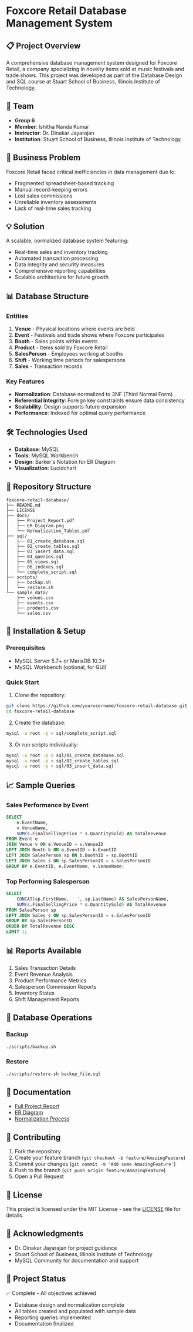 # Foxcore Retail Database Management System

## 📋 Project Overview
A comprehensive database management system designed for Foxcore Retail, a company specializing in novelty items sold at music festivals and trade shows. This project was developed as part of the Database Design and SQL course at Stuart School of Business, Illinois Institute of Technology.

## 👥 Team
- **Group 6**
- **Member**: Ishitha Nanda Kumar
- **Instructor**: Dr. Dinakar Jayarajan
- **Institution**: Stuart School of Business, Illinois Institute of Technology

## 🎯 Business Problem
Foxcore Retail faced critical inefficiencies in data management due to:
- Fragmented spreadsheet-based tracking
- Manual record-keeping errors
- Lost sales commissions
- Unreliable inventory assessments
- Lack of real-time sales tracking

## 💡 Solution
A scalable, normalized database system featuring:
- Real-time sales and inventory tracking
- Automated transaction processing
- Data integrity and security measures
- Comprehensive reporting capabilities
- Scalable architecture for future growth

## 📊 Database Structure

### Entities
1. **Venue** - Physical locations where events are held
2. **Event** - Festivals and trade shows where Foxcore participates
3. **Booth** - Sales points within events
4. **Product** - Items sold by Foxcore Retail
5. **SalesPerson** - Employees working at booths
6. **Shift** - Working time periods for salespersons
7. **Sales** - Transaction records

### Key Features
- **Normalization**: Database normalized to 3NF (Third Normal Form)
- **Referential Integrity**: Foreign key constraints ensure data consistency
- **Scalability**: Design supports future expansion
- **Performance**: Indexed for optimal query performance

## 🛠️ Technologies Used
- **Database**: MySQL
- **Tools**: MySQL Workbench
- **Design**: Barker's Notation for ER Diagram
- **Visualization**: Lucidchart

## 📁 Repository Structure
```
foxcore-retail-database/
├── README.md
├── LICENSE
├── docs/
│   ├── Project_Report.pdf
│   ├── ER_Diagram.png
│   └── Normalization_Tables.pdf
├── sql/
│   ├── 01_create_database.sql
│   ├── 02_create_tables.sql
│   ├── 03_insert_data.sql
│   ├── 04_queries.sql
│   ├── 05_views.sql
│   ├── 06_indexes.sql
│   └── complete_script.sql
├── scripts/
│   ├── backup.sh
│   └── restore.sh
└── sample_data/
    ├── venues.csv
    ├── events.csv
    ├── products.csv
    └── sales.csv
```

## 🚀 Installation & Setup

### Prerequisites
- MySQL Server 5.7+ or MariaDB 10.3+
- MySQL Workbench (optional, for GUI)

### Quick Start
1. Clone the repository:
```bash
git clone https://github.com/yourusername/foxcore-retail-database.git
cd foxcore-retail-database
```

2. Create the database:
```bash
mysql -u root -p < sql/complete_script.sql
```

3. Or run scripts individually:
```bash
mysql -u root -p < sql/01_create_database.sql
mysql -u root -p < sql/02_create_tables.sql
mysql -u root -p < sql/03_insert_data.sql
```

## 📈 Sample Queries

### Sales Performance by Event
```sql
SELECT 
    e.EventName,
    v.VenueName,
    SUM(s.FinalSellingPrice * s.QuantitySold) AS TotalRevenue
FROM Event e
JOIN Venue v ON e.VenueID = v.VenueID
LEFT JOIN Booth b ON e.EventID = b.EventID
LEFT JOIN SalesPerson sp ON b.BoothID = sp.BoothID
LEFT JOIN Sales s ON sp.SalesPersonID = s.SalesPersonID
GROUP BY e.EventID, e.EventName, v.VenueName;
```

### Top Performing Salesperson
```sql
SELECT 
    CONCAT(sp.FirstName, ' ', sp.LastName) AS SalesPersonName,
    SUM(s.FinalSellingPrice * s.QuantitySold) AS TotalRevenue
FROM SalesPerson sp
LEFT JOIN Sales s ON sp.SalesPersonID = s.SalesPersonID
GROUP BY sp.SalesPersonID
ORDER BY TotalRevenue DESC
LIMIT 1;
```

## 📊 Reports Available
1. Sales Transaction Details
2. Event Revenue Analysis
3. Product Performance Metrics
4. Salesperson Commission Reports
5. Inventory Status
6. Shift Management Reports

## 🔄 Database Operations

### Backup
```bash
./scripts/backup.sh
```

### Restore
```bash
./scripts/restore.sh backup_file.sql
```

## 📝 Documentation
- [Full Project Report](docs/Project_Report.pdf)
- [ER Diagram](docs/ER_Diagram.png)
- [Normalization Process](docs/Normalization_Tables.pdf)

## 🤝 Contributing
1. Fork the repository
2. Create your feature branch (`git checkout -b feature/AmazingFeature`)
3. Commit your changes (`git commit -m 'Add some AmazingFeature'`)
4. Push to the branch (`git push origin feature/AmazingFeature`)
5. Open a Pull Request

## 📄 License
This project is licensed under the MIT License - see the [LICENSE](LICENSE) file for details.

## 🙏 Acknowledgments
- Dr. Dinakar Jayarajan for project guidance
- Stuart School of Business, Illinois Institute of Technology
- MySQL Community for documentation and support

## 🚦 Project Status
✅ Complete - All objectives achieved
- Database design and normalization complete
- All tables created and populated with sample data
- Reporting queries implemented
- Documentation finalized


